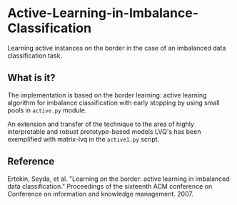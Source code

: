 # Active-Learning-in-Imbalance-Classification
Learning active instances on the border in the case of an imbalanced data classification task.

 ## What is it?
The implementation is based on the border learning: active learning algorithm for imbalance classification with early stopping by using small pools in  ```active.py``` module.

An extension and transfer of the technique to the area of highly interpretable and robust prototype-based models LVQ's has been exemplified with matrix-lvq in the ```active1.py``` script.

## Reference
Ertekin, Seyda, et al. "Learning on the border: active learning in imbalanced data classification." Proceedings of the sixteenth ACM conference on Conference on information and knowledge management. 2007.
